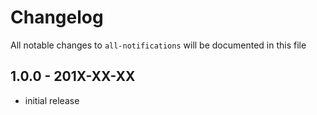 # Changelog

All notable changes to `all-notifications` will be documented in this file

## 1.0.0 - 201X-XX-XX

- initial release 
